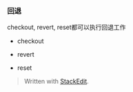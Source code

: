 ### 回退
checkout, revert, reset都可以执行回退工作

* checkout

* revert
* reset


> Written with [StackEdit](https://stackedit.io/).
<!--stackedit_data:
eyJoaXN0b3J5IjpbLTE5MDc3ODBdfQ==
-->